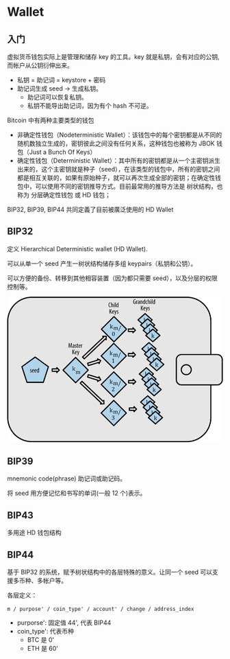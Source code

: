 # Wallet

## 入门

虚拟货币钱包实际上是管理和储存 key 的工具。key 就是私钥，会有对应的公钥, 而帐户从公钥衍伸出来。

+ 私钥 = 助记词 = keystore + 密码
+ 助记词生成 seed -> 生成私钥。
    * 助记词可以恢复私钥。
    * 私钥不能导出助记词，因为有个 hash 不可逆。
    
<!-- 
+ https://medium.com/taipei-ethereum-meetup/%E8%99%9B%E6%93%AC%E8%B2%A8%E5%B9%A3%E9%8C%A2%E5%8C%85-%E5%BE%9E-bip32-bip39-bip44-%E5%88%B0-ethereum-hd-%EF%BD%97allet-a40b1c87c1f7
+ https://juejin.im/post/5ab70c146fb9a028d664203f
+ https://www.jianshu.com/p/54a2b14dfdf2
+ https://github.com/ConsenSys
+ https://zhuanlan.zhihu.com/p/34184347
+ https://juejin.im/post/5ab70c146fb9a028d664203f
+ https://stevenocean.github.io/2018/09/23/generate-hd-wallet-by-bip39.html
 -->

Bitcoin 中有两种主要类型的钱包

+ 非确定性钱包（Nodeterministic Wallet）：该钱包中的每个密钥都是从不同的随机数独立生成的，密钥彼此之间没有任何关系，这种钱包也被称为 JBOK 钱包（Just a Bunch Of Keys）
+ 确定性钱包（Deterministic Wallet）：其中所有的密钥都是从一个主密钥派生出来的，这个主密钥就是种子（seed），在该类型的钱包中，所有的密钥之间都是相互关联的，如果有原始种子，就可以再次生成全部的密钥；在确定性钱包中，可以使用不同的密钥推导方式。目前最常用的推导方法是 树状结构，也称为 分层确定性钱包 或 HD 钱包；


BIP32, BIP39, BIP44 共同定義了目前被廣泛使用的 HD Wallet

## BIP32
定义 Hierarchical Deterministic wallet (HD Wallet).

可以从单一个 seed 产生一树状结构储存多组 keypairs（私钥和公钥）。

可以方便的备份、转移到其他相容装置（因为都只需要 seed），以及分层的权限控制等。

![derivation](/img/derivation.png)

## BIP39
mnemonic code(phrase) 助记词或助记码。

将 seed 用方便记忆和书写的单词(一般 12 个)表示。


## BIP43
多用途 HD 钱包结构


## BIP44
基于 BIP32 的系统，赋予树状结构中的各层特殊的意义。让同一个 seed 可以支援多币种、多帐户等。

各层定义：
```
m / purpose' / coin_type' / account' / change / address_index
```

+ purporse': 固定值 44', 代表 BIP44
+ coin_type': 代表币种
    * BTC 是 0'
    * ETH 是 60'
